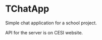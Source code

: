 # TChatApp
Simple chat application for a school project.

API for the server is on CESI website.



